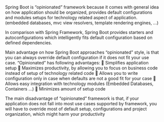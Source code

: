 Spring Boot is “opinionated” framework because it comes with general idea on how application should be organized, provides default configurations and modules setups for technology related aspect of application. (embedded databases, mvc view resolvers, template rendering engines, ...)

In comparison with Spring Framework, Spring Boot provides starters and autoconfigurations which intelligently fits default configuration based on defined dependencies.

Main advantage on how Spring Boot approaches “opinionated” style, is that you can always override
default configuration if it does not fit your use case. “Opinionated” has following advantages:
     Simplifies application setup
     Maximizes productivity, by allowing you to focus on business code instead of setup of technology
    related code
     Allows you to write configuration only in case when defaults are not a good fit for your case
     Allows easy integration with technology modules (Embedded Databases, Containers ...)
     Minimizes amount of setup code

The main disadvantage of “opinionated” framework is that, if your application does not fall into most use cases supported by framework, you will have to override most of default setup, configurations and project organization, which might harm your productivity


